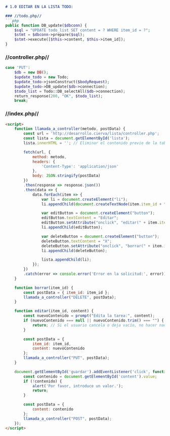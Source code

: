 ```markdown
# 1.0 EDITAR EN LA LISTA TODO:

### //todo.php//
```php
public function DB_update($dbconn) {
    $sql = "UPDATE todo_list SET content = ? WHERE item_id = ?";
    $stmt = $dbconn->prepare($sql);
    $stmt->execute([$this->content, $this->item_id]);
}
```

### //controller.php//
```php
case 'PUT':
    $db = new DB();
    $update_todo = new Todo;
    $update_todo->jsonConstruct($bodyRequest);
    $update_todo->DB_update($db->connection);
    $todo_list = Todo::DB_selectAll($db->connection);
    return_response(200, "OK", $todo_list);
    break;
```

### //index.php//
```html
<script>
    function llamada_a_controller(metodo, postData) {
        const url = 'http://desarrollo.cierva/lista/controller.php';
        const lista = document.getElementById('lista');
        lista.innerHTML = ''; // Eliminar el contenido previo de la tabla

        fetch(url, {
            method: metodo,
            headers: {
                'Content-Type': 'application/json'
            },
            body: JSON.stringify(postData)
        })
        .then(response => response.json())
        .then(data => {
            data.forEach(item => {
                var li = document.createElement("li");
                li.appendChild(document.createTextNode(item.item_id + ". " + item.content + " "));

                var editButton = document.createElement("button");
                editButton.textContent = "Editar";
                editButton.setAttribute("onclick", "editar(" + item.item_id + ",'" + item.content + "')");
                li.appendChild(editButton);

                var deleteButton = document.createElement("button");
                deleteButton.textContent = "X";
                deleteButton.setAttribute("onclick", "borrar(" + item.item_id + ")");
                li.appendChild(deleteButton);

                lista.appendChild(li);
            });
        })
        .catch(error => console.error('Error en la solicitud:', error));
    }

    function borrar(item_id) {
        const postData = { item_id: item_id };
        llamada_a_controller("DELETE", postData);
    }

    function editar(item_id, content) {
        const nuevoContenido = prompt("Edita la tarea:", content);
        if (nuevoContenido === null || nuevoContenido.trim() === "") {
            return; // Si el usuario cancela o deja vacío, no hacer nada
        }

        const postData = {
            item_id: item_id,
            content: nuevoContenido
        };
        llamada_a_controller("PUT", postData);
    }

    document.getElementById('guardar').addEventListener('click', function () {
        const contenido = document.getElementById('content').value;
        if (!contenido) {
            alert('Por favor, introduce un valor.');
            return;
        }

        const postData = {
            content: contenido
        };
        llamada_a_controller("POST", postData);
    });
</script>
```
``` 
